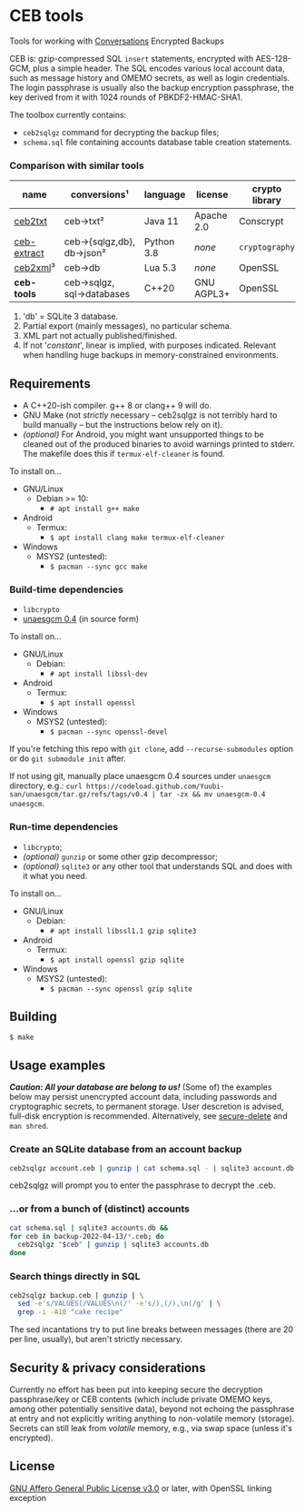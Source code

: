 
# CEB tools
Tools for working with [Conversations](https://conversations.im) Encrypted
Backups

CEB is: gzip-compressed SQL `insert` statements, encrypted with AES-128-GCM,
plus a simple header.  The SQL encodes various local account data, such as
message history and OMEMO secrets, as well as login credentials.  The login
passphrase is usually also the backup encryption passphrase, the key derived
from it with 1024 rounds of PBKDF2-HMAC-SHA1.

The toolbox currently contains:

* `ceb2sqlgz` command for decrypting the backup files;
* `schema.sql` file containing accounts database table creation statements.

### Comparison with similar tools

| name            | conversions¹           | language   | license    | crypto library | memory use⁴|
| --------------- | ---------------------- | ---------- | ---------- | -------------- | ---------- |
| [ceb2txt][]     | ceb→txt²               | Java 11    | Apache 2.0 | Conscrypt      | database   |
| [ceb-extract][] |ceb→{sqlgz,db}, db→json²| Python 3.8 | *none*     | `cryptography` | ceb+gz+sql |
| [ceb2xml][]³    | ceb→db                 | Lua 5.3    | *none*     | OpenSSL        | *constant* |
| **ceb-tools**   |ceb→sqlgz, sql→databases| C++20      | GNU AGPL3+ | OpenSSL        | *constant* |

1. 'db' = SQLite 3 database.
2. Partial export (mainly messages), no particular schema.
3. XML part not actually published/finished.
4. If not '*constant*', linear is implied, with purposes indicated.  Relevant
   when handling huge backups in memory-constrained environments.

[ceb2txt]:     https://github.com/iNPUTmice/ceb2txt
[ceb-extract]: https://gitlab.com/alping/ceb-extract
[ceb2xml]:     https://code.matthewwild.co.uk/ceb2xml


## Requirements

* A C++20-ish compiler. g++ 8 or clang++ 9 will do.
* GNU Make (not *strictly* necessary – ceb2sqlgz is not terribly hard to build
manually – but the instructions below rely on it).
* *(optional)* For Android, you might want unsupported things to be cleaned out
of the produced binaries to avoid warnings printed to stderr.  The makefile does
this if `termux-elf-cleaner` is found.

To install on...

* GNU/Linux
    * Debian >= 10:
        * `# apt install g++ make`
* Android
    * Termux:
        * `$ apt install clang make termux-elf-cleaner`
* Windows
    * MSYS2 (untested):
        * `$ pacman --sync gcc make`

### Build-time dependencies

* `libcrypto`
* [unaesgcm 0.4](https://github.com/Yuubi-san/unaesgcm/tree/v0.4) (in source
form)

To install on...

* GNU/Linux
    * Debian:
        * `# apt install libssl-dev`
* Android
    * Termux:
        * `$ apt install openssl`
* Windows
    * MSYS2 (untested):
        * `$ pacman --sync openssl-devel`

If you're fetching this repo with `git clone`, add `--recurse-submodules` option
or do `git submodule init` after.

If not using git, manually place unaesgcm 0.4 sources under `unaesgcm`
directory, e.g.:
`curl https://codeload.github.com/Yuubi-san/unaesgcm/tar.gz/refs/tags/v0.4 |
tar -zx && mv unaesgcm-0.4 unaesgcm`.

### Run-time dependencies

* `libcrypto`;
* *(optional)* `gunzip` or some other gzip decompressor;
* *(optional)* `sqlite3` or any other tool that understands SQL and does with it
what you need.

To install on...

* GNU/Linux
    * Debian:
        * `# apt install libssl1.1 gzip sqlite3`
* Android
    * Termux:
        * `$ apt install openssl gzip sqlite`
* Windows
    * MSYS2 (untested):
        * `$ pacman --sync openssl gzip sqlite`


## Building

```
$ make
```


## Usage examples

***Caution: All your database are belong to us!***  (Some of) the examples below
may persist unencrypted account data, including passwords and cryptographic
secrets, to permanent storage.  User descretion is advised, full-disk
encryption is recommended.  Alternatively, see
[secure-delete](https://packages.debian.org/stable/secure-delete) and
`man shred`.

### Create an SQLite database from an account backup

```sh
ceb2sqlgz account.ceb | gunzip | cat schema.sql - | sqlite3 account.db
```
ceb2sqlgz will prompt you to enter the passphrase to decrypt the .ceb.

### ...or from a bunch of (distinct) accounts

```sh
cat schema.sql | sqlite3 accounts.db &&
for ceb in backup-2022-04-13/*.ceb; do
  ceb2sqlgz "$ceb" | gunzip | sqlite3 accounts.db
done
```

### Search things directly in SQL

```sh
ceb2sqlgz backup.ceb | gunzip | \
  sed -e's/VALUES(/VALUES\n(/' -e's/),(/),\n(/g' | \
  grep -i -A10 "cake recipe"
```
The sed incantations try to put line breaks between messages (there are 20 per
line, usually), but aren't strictly necessary.


## Security & privacy considerations

Currently no effort has been put into keeping secure the decryption
passphrase/key or CEB contents (which include private OMEMO keys, among other
potentially sensitive data), beyond not echoing the passphrase at entry and
not explicitly writing anything to non-volatile memory (storage).  Secrets can
still leak from *volatile* memory, e.g., via swap space (unless it's encrypted).


## License

[GNU Affero General Public License v3.0](COPYING.md) or later, with OpenSSL
linking exception
